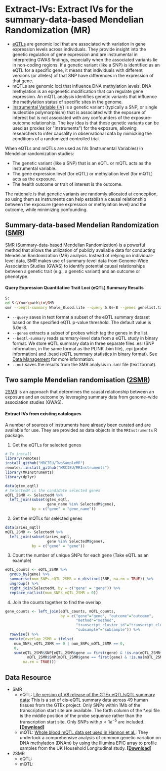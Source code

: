 # Extract-IVs: Extract IVs for the summary-data-based Mendelian Randomization (MR)

- [eQTLs](https://en.wikipedia.org/wiki/Expression_quantitative_trait_loci) are genomic loci that are associated with variation in gene expression levels across individuals. They provide insight into the genetic regulation of gene expression and are instrumental in interpreting GWAS findings, especially when the associated variants lie in non-coding regions. If a genetic variant (like a SNP) is identified as an eQTL for a specific gene, it means that individuals with different versions (or alleles) of that SNP have differences in the expression of that gene.
- mQTLs are genomic loci that influence DNA methylation levels. DNA methylation is an epigenetic modification that can regulate gene expression. An mQTL analysis identifies genetic variants that influence the methylation status of specific sites in the genome.
- [Instrumental Variable (IV)](https://en.wikipedia.org/wiki/Instrumental_variables_estimation) is a genetic variant (typically a SNP, or single nucleotide polymorphism) that is associated with the exposure of interest but is not associated with any confounders of the exposure-outcome relationship. The key idea is that these genetic variants can be used as proxies (or "instruments") for the exposure, allowing researchers to infer causality in observational data by mimicking the conditions of a randomized controlled trial.

When eQTLs and mQTLs are used as IVs (Instrumental Variables) in Mendelian randomization studies:
- The genetic variant (like a SNP) that is an eQTL or mQTL acts as the instrumental variable.
- The gene expression level (for eQTL) or methylation level (for mQTL) acts as the exposure.
- The health outcome or trait of interest is the outcome.


The rationale is that genetic variants are randomly allocated at conception, so using them as instruments can help establish a causal relationship between the exposure (gene expression or methylation level) and the outcome, while minimizing confounding.

## Summary-data-based Mendelian Randomization ([SMR](https://yanglab.westlake.edu.cn/software/smr/#Overview))
[SMR](https://yanglab.westlake.edu.cn/software/smr/#Overview) (Summary-data-based Mendelian Randomization) is a powerful method that allows the utilization of publicly available data for conducting Mendelian Randomization (MR) analysis. Instead of relying on individual-level data, SMR makes use of summary-level data from Genome-Wide Association Studies (GWAS) to identify potential causal relationships between a genetic trait (e.g., a genetic variant) and an outcome or phenotype.

#### Query Expression Quantitative Trait Loci (eQTL) Summary Results
```bash
S:
cd S:\Your\path\to\SMR
smr --beqtl-summary Whole_Blood.lite --query 5.0e-8 --genes genelist.txt --out myquery_lite
```

- `--query` saves in text format a subset of the eQTL summary dataset based on the specified eQTL p-value threshold. The default value is 5.0e-8.
- `--genes` extracts a subset of probes which tag the genes in the list.
- `--beqtl-summary` reads summary-level data from a eQTL study in binary format. We store eQTL summary data in three separate files .esi (SNP information, in the same format as the PLINK .bim file), .epi (probe information) and .besd (eQTL summary statistics in binary format). See [Data Management](https://yanglab.westlake.edu.cn/software/smr/#DataManagement) for more information.
- `--out` saves the results from the SMR analysis in .smr file (text format).

## Two sample Mendelian randomisation ([2SMR](https://mrcieu.github.io/TwoSampleMR/index.html))
[2SMR](https://mrcieu.github.io/TwoSampleMR/articles/introduction.html) is an approach that determines the causal relationship between an exposure and an outcome by leveraging summary data from genome-wide association studies (GWAS).

#### Extract IVs from existing catalogues
A number of sources of instruments have already been curated and are available for use. They are provided as data objects in the `MRInstruments` R package.

1. Get the eQTLs for selected genes
```R
# To install
library(remotes)
install_github("MRCIEU/TwoSampleMR")
remotes::install_github("MRCIEU/MRInstruments")
library(MRInstruments)
library(dplyr)

data(gtex_eqtl)
# SelectedM is the candidate selected genes
eQTL_2SMR <- SelectedM %>% 
  left_join(subset(gtex_eqtl, 
                   gene_name %in% SelectedM$gene), 
            by = c("gene" = "gene_name"))
```

2. Get the mQTLs for selected genes
```R
data(aries_mqtl)
mQTL_2SMR <- SelectedM %>% 
  left_join(subset(aries_mqtl, 
                   gene %in% SelectedM$gene), 
            by = c("gene" = "gene"))

```

3. Count the number of unique SNPs for each gene (Take eQTL as an example)
```R
eQTL_counts <- eQTL_2SMR %>%
  group_by(gene) %>%
  summarise(num_SNPs_eQTL_2SMR = n_distinct(SNP, na.rm = TRUE)) %>%
  ungroup() %>%
  right_join(SelectedM, by = c("gene" = "gene")) %>%
  replace_na(list(num_SNPs_eQTL_2SMR = 0))
```

4. Join the counts together to find the overlap
```R
gene_counts <- left_join(eQTL_counts, mQTL_counts, 
                         by = c("gene"="gene", "outcome"="outcome", 
                                "method"="method", 
                                "transcript_cluster_id"="transcript_cluster_id",
                                "subsample"="subsample")) %>% 
  rowwise() %>%
  mutate(overlap_2SMR = ifelse(
    num_SNPs_eQTL_2SMR == 0 | num_SNPs_mQTL_2SMR == 0,
    0,
    sum(eQTL_2SMR$SNP[eQTL_2SMR$gene == first(gene) & !is.na(eQTL_2SMR$SNP)] %in% 
          mQTL_2SMR$SNP[mQTL_2SMR$gene == first(gene) & !is.na(mQTL_2SMR$SNP)], 
        na.rm = TRUE))) 
```

## Data Resource
- SMR
  - eQTL: [Lite version of V8 release of the GTEx eQTL/sQTL summary data](https://www.science.org/doi/10.1126/science.aaz1776?url_ver=Z39.88-2003&rfr_id=ori:rid:crossref.org&rfr_dat=cr_pub%20%200pubmed): This is a set of cis-eQTL summary data across 49 human tissues from the GTEx project. Only SNPs within 1Mb of the transcription start site are available. The forth column of the *.epi file is the middle position of the probe sequence rather than the transcription start site. Only SNPs with $p < 1e^{-5}$ are included. **[[Download](https://yanglab.westlake.edu.cn/data/SMR/GTEx_V8_cis_eqtl_summary_lite.tar)]**
  - mQTL: [Whole blood mQTL data set used in Hannon et al.](https://www.sciencedirect.com/science/article/pii/S0002929718303185?via=ihub): They undertook a comprehensive analysis of common genetic variation on DNA methylation (DNAm) by using the Illumina EPIC array to profile samples from the UK Household Longitudinal study. **[[Download](https://yanglab.westlake.edu.cn/data/SMR/US_mQTLS_SMR_format.zip)]**
- 2SMR
  - eQTL:
  - mQTL:
















 <!--- <p> <a href="https://yanglab.westlake.edu.cn/data/SMR/GTEx_V8_cis_eqtl_summary_lite.tar"> <img src="https://img.shields.io/badge/-Download-blue?style=plastic" height="25px"> <p> -->

 
